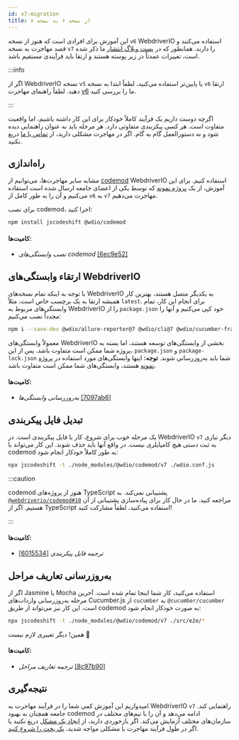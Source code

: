 ```yaml
---
id: v7-migration
title: از نسخه ۶ به نسخه ۷
---
```


این آموزش برای افرادی است که هنوز از نسخه `v6` WebdriverIO استفاده می‌کنند و قصد مهاجرت به نسخه `v7` را دارند. همانطور که در [پست وبلاگ انتشار](https://webdriver.io/blog/2021/02/09/webdriverio-v7-released) ما ذکر شده است، تغییرات عمدتاً در زیر پوسته هستند و ارتقا باید فرآیندی مستقیم باشد.

:::info

اگر از WebdriverIO نسخه `v5` یا پایین‌تر استفاده می‌کنید، لطفاً ابتدا به نسخه `v6` ارتقا دهید. لطفاً راهنمای مهاجرت [v6](v6-migration) ما را بررسی کنید.

:::

اگرچه دوست داریم یک فرآیند کاملاً خودکار برای این کار داشته باشیم، اما واقعیت متفاوت است. هر کسی پیکربندی متفاوتی دارد. هر مرحله باید به عنوان راهنمایی دیده شود و نه دستورالعمل گام به گام. اگر در مهاجرت مشکلی دارید، از [تماس با ما](https://github.com/webdriverio/codemod/discussions/new) دریغ نکنید.

## راه‌اندازی

مشابه سایر مهاجرت‌ها، می‌توانیم از [codemod](https://github.com/webdriverio/codemod) WebdriverIO استفاده کنیم. برای این آموزش، از یک [پروژه نمونه](https://github.com/WarleyGabriel/demo-webdriverio-cucumber) که توسط یکی از اعضای جامعه ارسال شده است استفاده می‌کنیم و آن را به طور کامل از `v6` به `v7` مهاجرت می‌دهیم.

برای نصب codemod، اجرا کنید:

```sh
npm install jscodeshift @wdio/codemod
```

#### کامیت‌ها:

- _نصب وابستگی‌های codemod_ [[6ec9e52]](https://github.com/WarleyGabriel/demo-webdriverio-cucumber/pull/11/commits/6ec9e52038f7e8cb1221753b67040b0f23a8f61a)

## ارتقاء وابستگی‌های WebdriverIO

با توجه به اینکه تمام نسخه‌های WebdriverIO به یکدیگر متصل هستند، بهترین کار همیشه ارتقا به یک برچسب خاص است، مثلاً `latest`. برای انجام این کار، تمام وابستگی‌های مربوط به WebdriverIO را از `package.json` خود کپی می‌کنیم و آنها را مجدداً نصب می‌کنیم:

```sh
npm i --save-dev @wdio/allure-reporter@7 @wdio/cli@7 @wdio/cucumber-framework@7 @wdio/local-runner@7 @wdio/spec-reporter@7 @wdio/sync@7 wdio-chromedriver-service@7 wdio-timeline-reporter@7 webdriverio@7
```

معمولاً وابستگی‌های WebdriverIO بخشی از وابستگی‌های توسعه هستند، اما بسته به پروژه شما ممکن است متفاوت باشد. پس از این، `package.json` و `package-lock.json` شما باید به‌روزرسانی شوند. __توجه:__ اینها وابستگی‌های مورد استفاده در [پروژه نمونه](https://github.com/WarleyGabriel/demo-webdriverio-cucumber) هستند، وابستگی‌های شما ممکن است متفاوت باشد.

#### کامیت‌ها:

- _به‌روزرسانی وابستگی‌ها_ [[7097ab6]](https://github.com/WarleyGabriel/demo-webdriverio-cucumber/pull/11/commits/7097ab6297ef9f37ead0a9c2ce9fce8d0765458d)

## تبدیل فایل پیکربندی

یک مرحله خوب برای شروع، کار با فایل پیکربندی است. در WebdriverIO `v7` دیگر نیازی به ثبت دستی هیچ کامپایلری نیست. در واقع آنها باید حذف شوند. این کار می‌تواند با codemod به طور کاملاً خودکار انجام شود:

```sh
npx jscodeshift -t ./node_modules/@wdio/codemod/v7 ./wdio.conf.js
```

:::caution

codemod هنوز از پروژه‌های TypeScript پشتیبانی نمی‌کند. به [`@webdriverio/codemod#10`](https://github.com/webdriverio/codemod/issues/10) مراجعه کنید. ما در حال کار برای پیاده‌سازی پشتیبانی از آن هستیم. اگر از TypeScript استفاده می‌کنید، لطفاً مشارکت کنید!

:::

#### کامیت‌ها:

- _ترجمه فایل پیکربندی_ [[6015534]](https://github.com/WarleyGabriel/demo-webdriverio-cucumber/pull/11/commits/60155346a386380d8a77ae6d1107483043a43994)

## به‌روزرسانی تعاریف مراحل

اگر از Jasmine یا Mocha استفاده می‌کنید، کار شما اینجا تمام شده است. آخرین مرحله به‌روزرسانی واردات‌های Cucumber.js از `cucumber` به `@cucumber/cucumber` است. این کار نیز می‌تواند از طریق codemod به صورت خودکار انجام شود:

```sh
npx jscodeshift -t ./node_modules/@wdio/codemod/v7 ./src/e2e/*
```

همین! دیگر تغییری لازم نیست 🎉

#### کامیت‌ها:

- _ترجمه تعاریف مراحل_ [[8c97b90]](https://github.com/WarleyGabriel/demo-webdriverio-cucumber/pull/11/commits/8c97b90a8b9197c62dffe4e2954f7dad814753cc)

## نتیجه‌گیری

امیدواریم این آموزش کمی شما را در فرآیند مهاجرت به WebdriverIO `v7` راهنمایی کند. جامعه همچنان به بهبود codemod ادامه می‌دهد و آن را با تیم‌های مختلف در سازمان‌های مختلف آزمایش می‌کند. اگر بازخوردی دارید، از [ایجاد یک مشکل](https://github.com/webdriverio/codemod/issues/new) دریغ نکنید یا اگر در طول فرآیند مهاجرت با مشکلی مواجه شدید، [یک بحث را شروع کنید](https://github.com/webdriverio/codemod/discussions/new).
